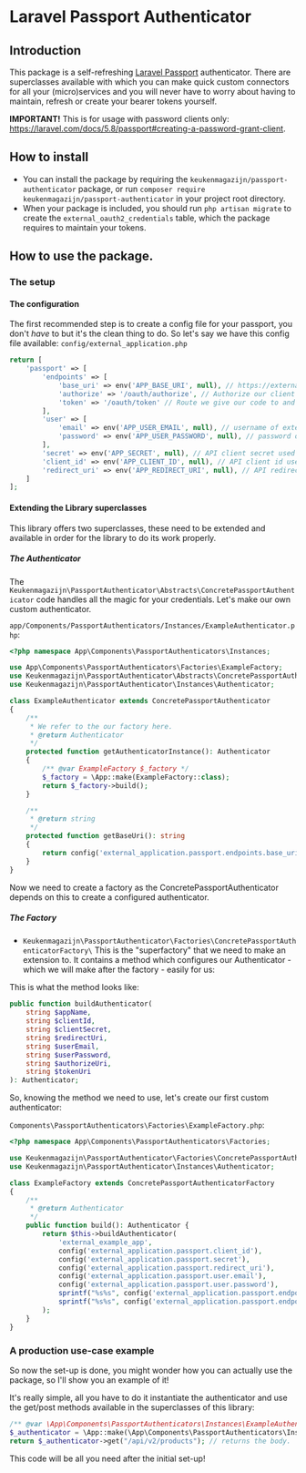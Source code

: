 # Laravel Passport Authenticator
## Introduction
This package is a self-refreshing [Laravel Passport](https://laravel.com/docs/5.8/passport) authenticator. There are superclasses available with which you can make quick custom connectors for all your (micro)services and you will never have to worry about having to maintain, refresh or create your bearer tokens yourself.

**IMPORTANT!** This is for usage with password clients only: https://laravel.com/docs/5.8/passport#creating-a-password-grant-client.

## How to install
- You can install the package by requiring the `keukenmagazijn/passport-authenticator` package, or run `composer require keukenmagazijn/passport-authenticator` in your project root directory.
- When your package is included, you should run `php artisan migrate` to create the `external_oauth2_credentials` table, which the package requires to maintain your tokens.

## How to use the package.
### The setup
#### The configuration
The first recommended step is to create a config file for your passport, you don't *have* to but it's the clean thing to do. So let's say we have this config file available:
`config/external_application.php`
```php
return [
    'passport' => [
        'endpoints' => [
            'base_uri' => env('APP_BASE_URI', null), // https://external.app
            'authorize' => '/oauth/authorize', // Authorize our client and user route to retrieve a code.
            'token' => '/oauth/token' // Route we give our code to and get our tokens from.
        ],
        'user' => [
            'email' => env('APP_USER_EMAIL', null), // username of external app.
            'password' => env('APP_USER_PASSWORD', null), // password of external app.
        ],
        'secret' => env('APP_SECRET', null), // API client secret used to connect.
        'client_id' => env('APP_CLIENT_ID', null), // API client id used to connect .
        'redirect_uri' => env('APP_REDIRECT_URI', null), // API redirect uri.
    ]
];
```

#### Extending the Library superclasses
This library offers two superclasses, these need to be extended and available in order for the library to do its work properly.

##### The Authenticator
The `Keukenmagazijn\PassportAuthenticator\Abstracts\ConcretePassportAuthenticator` code handles all the magic for your credentials. Let's make our own custom authenticator.

`app/Components/PassportAuthenticators/Instances/ExampleAuthenticator.php`:
```php
<?php namespace App\Components\PassportAuthenticators\Instances;

use App\Components\PassportAuthenticators\Factories\ExampleFactory;
use Keukenmagazijn\PassportAuthenticator\Abstracts\ConcretePassportAuthenticator;
use Keukenmagazijn\PassportAuthenticator\Instances\Authenticator;

class ExampleAuthenticator extends ConcretePassportAuthenticator
{
    /**
     * We refer to the our factory here.
     * @return Authenticator
     */
    protected function getAuthenticatorInstance(): Authenticator
    {
        /** @var ExampleFactory $_factory */
        $_factory = \App::make(ExampleFactory::class);
        return $_factory->build();
    }

    /**
     * @return string
     */
    protected function getBaseUri(): string
    {
        return config('external_application.passport.endpoints.base_uri');
    }
}
```

Now we need to create a factory as the ConcretePassportAuthenticator depends on this to create a configured authenticator.

##### The Factory
- `Keukenmagazijn\PassportAuthenticator\Factories\ConcretePassportAuthenticatorFactory\`
This is the "superfactory" that we need to make an extension to. It contains a method which configures our Authenticator - which we will make after the factory - easily for us:

This is what the method looks like:
```php
public function buildAuthenticator(
    string $appName,
    string $clientId,
    string $clientSecret,
    string $redirectUri,
    string $userEmail,
    string $userPassword,
    string $authorizeUri,
    string $tokenUri
): Authenticator;
```

So, knowing the method we need to use, let's create our first custom authenticator:

`Components\PassportAuthenticators\Factories\ExampleFactory.php`:
```php
<?php namespace App\Components\PassportAuthenticators\Factories;

use Keukenmagazijn\PassportAuthenticator\Factories\ConcretePassportAuthenticatorFactory;
use Keukenmagazijn\PassportAuthenticator\Instances\Authenticator;

class ExampleFactory extends ConcretePassportAuthenticatorFactory
{
    /**
     * @return Authenticator
     */
    public function build(): Authenticator {
        return $this->buildAuthenticator(
            'external_example_app',
            config('external_application.passport.client_id'),
            config('external_application.passport.secret'),
            config('external_application.passport.redirect_uri'),
            config('external_application.passport.user.email'),
            config('external_application.passport.user.password'),
            sprintf("%s%s", config('external_application.passport.endpoints.base_uri'), config('external_application.passport.endpoints.authorize')),
            sprintf("%s%s", config('external_application.passport.endpoints.base_uri'), config('external_application.passport.endpoints.token'))
        );
    }
}
```

### A production use-case example
So now the set-up is done, you might wonder how you can actually use the package, so I'll show you an example of it!

It's really simple, all you have to do it instantiate the authenticator and use the get/post methods available in the superclasses of this library:

```php
/** @var \App\Components\PassportAuthenticators\Instances\ExampleAuthenticator $_authenticator */
$_authenticator = \App::make(\App\Components\PassportAuthenticators\Instances\ExampleAuthenticator::class);
return $_authenticator->get("/api/v2/products"); // returns the body.
```

This code will be all you need after the initial set-up!
